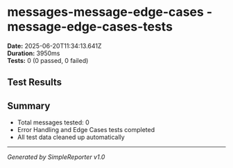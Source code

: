 # messages-message-edge-cases - message-edge-cases-tests

**Date:** 2025-06-20T11:34:13.641Z  
**Duration:** 3950ms  
**Tests:** 0 (0 passed, 0 failed)

## Test Results



## Summary

- Total messages tested: 0
- Error Handling and Edge Cases tests completed
- All test data cleaned up automatically

---
*Generated by SimpleReporter v1.0*
